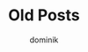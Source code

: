 ---
title: Old Posts
thought: I'd highly encourage you to take a look at my <a href="https://read.cv/eibensteiner" target="_blank">read.cv</a> profile where you can find a <a href="https://read.cv/eibensteiner/HbVYJQ74mWp0TpPE6iWs" target="_blank">Q&A about me</a>, as well as a few writing pieces about some older projects.
slug: old-posts
createdAt: 2023-11-16
type: thought
author: dominik
---
